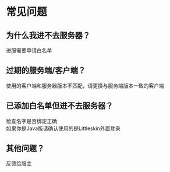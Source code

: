 # 常见问题

## 为什么我进不去服务器？
进服需要申请白名单

## 过期的服务端/客户端？
使用的客户端和服务器版本不匹配，请更换与服务端版本一致的客户端

## 已添加白名单但进不去服务器？
检查名字是否绑定正确  
如果你是Java版请确认使用的是Littleskin外置登录  

## 其他问题？
反馈给服主
